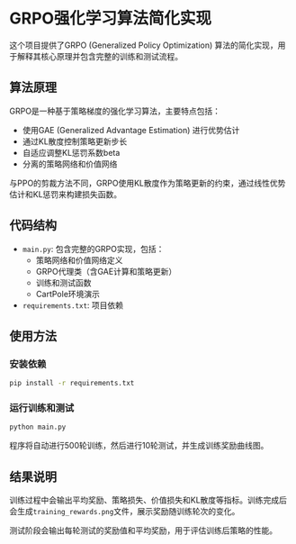 # GRPO强化学习算法简化实现

这个项目提供了GRPO (Generalized Policy Optimization) 算法的简化实现，用于解释其核心原理并包含完整的训练和测试流程。

## 算法原理

GRPO是一种基于策略梯度的强化学习算法，主要特点包括：
- 使用GAE (Generalized Advantage Estimation) 进行优势估计
- 通过KL散度控制策略更新步长
- 自适应调整KL惩罚系数beta
- 分离的策略网络和价值网络

与PPO的剪裁方法不同，GRPO使用KL散度作为策略更新的约束，通过线性优势估计和KL惩罚来构建损失函数。

## 代码结构

- `main.py`: 包含完整的GRPO实现，包括：
  - 策略网络和价值网络定义
  - GRPO代理类（含GAE计算和策略更新）
  - 训练和测试函数
  - CartPole环境演示
- `requirements.txt`: 项目依赖

## 使用方法

### 安装依赖
```bash
pip install -r requirements.txt
```

### 运行训练和测试
```bash
python main.py
```

程序将自动进行500轮训练，然后进行10轮测试，并生成训练奖励曲线图。

## 结果说明

训练过程中会输出平均奖励、策略损失、价值损失和KL散度等指标。训练完成后会生成`training_rewards.png`文件，展示奖励随训练轮次的变化。

测试阶段会输出每轮测试的奖励值和平均奖励，用于评估训练后策略的性能。